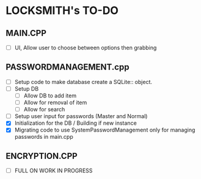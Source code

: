 # LOCKSMITH's TO-DO

## MAIN.CPP
- [ ] UI, Allow user to choose between options then grabbing

## PASSWORDMANAGEMENT.cpp
- [ ] Setup code to make database create a SQLite:: object.
- [ ] Setup DB 
  - [ ] Allow DB to add item
  - [ ] Allow for removal of item
  - [ ] Allow for search
- [ ] Setup user input for passwords (Master and Normal)
- [x] Initialization for the DB / Building if new instance 
- [x] Migrating code to use SystemPasswordManagement only for managing passwords in main.cpp

## ENCRYPTION.CPP
- [ ] FULL ON WORK IN PROGRESS
